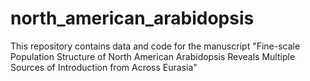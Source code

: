 # north_american_arabidopsis
This repository contains data and code for the manuscript "Fine-scale Population Structure of North American Arabidopsis Reveals Multiple Sources of Introduction from Across Eurasia"
